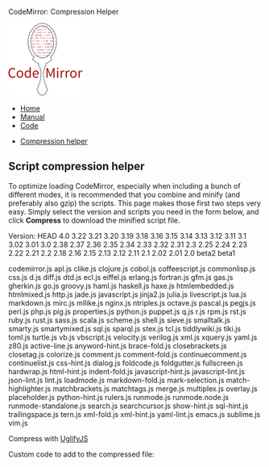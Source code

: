 CodeMirror: Compression Helper

[<img src="logo.png" id="logo" />](http://codemirror.net)

-   [Home](../index.html)
-   [Manual](manual.html)
-   [Code](https://github.com/marijnh/codemirror)

<!-- -->

-   <a href="#" class="active">Compression helper</a>

Script compression helper
-------------------------

To optimize loading CodeMirror, especially when including a bunch of different modes, it is recommended that you combine and minify (and preferably also gzip) the scripts. This page makes those first two steps very easy. Simply select the version and scripts you need in the form below, and click **Compress** to download the minified script file.

Version: HEAD 4.0 3.22 3.21 3.20 3.19 3.18 3.16 3.15 3.14 3.13 3.12 3.11 3.1 3.02 3.01 3.0 2.38 2.37 2.36 2.35 2.34 2.33 2.32 2.31 2.3 2.25 2.24 2.23 2.22 2.21 2.2 2.18 2.16 2.15 2.13 2.12 2.11 2.1 2.02 2.01 2.0 beta2 beta1

codemirror.js apl.js clike.js clojure.js cobol.js coffeescript.js commonlisp.js css.js d.js diff.js dtd.js ecl.js eiffel.js erlang.js fortran.js gfm.js gas.js gherkin.js go.js groovy.js haml.js haskell.js haxe.js htmlembedded.js htmlmixed.js http.js jade.js javascript.js jinja2.js julia.js livescript.js lua.js markdown.js mirc.js mllike.js nginx.js ntriples.js octave.js pascal.js pegjs.js perl.js php.js pig.js properties.js python.js puppet.js q.js r.js rpm.js rst.js ruby.js rust.js sass.js scala.js scheme.js shell.js sieve.js smalltalk.js smarty.js smartymixed.js sql.js sparql.js stex.js tcl.js tiddlywiki.js tiki.js toml.js turtle.js vb.js vbscript.js velocity.js verilog.js xml.js xquery.js yaml.js z80.js active-line.js anyword-hint.js brace-fold.js closebrackets.js closetag.js colorize.js comment.js comment-fold.js continuecomment.js continuelist.js css-hint.js dialog.js foldcode.js foldgutter.js fullscreen.js hardwrap.js html-hint.js indent-fold.js javascript-hint.js javascript-lint.js json-lint.js lint.js loadmode.js markdown-fold.js mark-selection.js match-highlighter.js matchbrackets.js matchtags.js merge.js multiplex.js overlay.js placeholder.js python-hint.js rulers.js runmode.js runmode.node.js runmode-standalone.js search.js searchcursor.js show-hint.js sql-hint.js trailingspace.js tern.js xml-fold.js xml-hint.js yaml-lint.js emacs.js sublime.js vim.js

Compress with [UglifyJS](http://github.com/mishoo/UglifyJS/)

Custom code to add to the compressed file:
